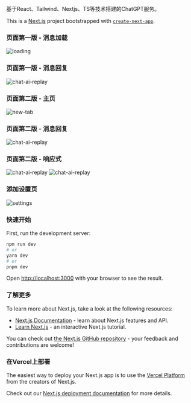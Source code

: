基于React、Tailwind、Nextjs、TS等技术搭建的ChatGPT服务。

This is a [Next.js](https://nextjs.org/) project bootstrapped with [`create-next-app`](https://github.com/vercel/next.js/tree/canary/packages/create-next-app).

### 页面第一版 - 消息加载
![loading](https://images.huangrx.cn/uploads/2023/06/06/chat-ai-loading.png)

### 页面第一版 - 消息回复
![chat-ai-replay](https://images.huangrx.cn/uploads/2023/06/06/chat-ai-replay.png)

### 页面第二版 - 主页
![new-tab](https://images.huangrx.cn/uploads/2023/06/08/1686214061197.png)

### 页面第二版 - 消息回复
![chat-ai-replay](https://images.huangrx.cn/uploads/2023/06/08/1686214263254.png)

### 页面第二版 - 响应式
![chat-ai-replay](https://images.huangrx.cn/uploads/2023/06/08/1686214300328.png)
![chat-ai-replay](https://images.huangrx.cn/uploads/2023/06/08/1686214323217.png)

### 添加设置页
![settings](https://images.huangrx.cn/uploads/2023/06/09/chat-ai-setting.png)

### 快速开始

First, run the development server:

```bash
npm run dev
# or
yarn dev
# or
pnpm dev
```

Open [http://localhost:3000](http://localhost:3000) with your browser to see the result.


### 了解更多

To learn more about Next.js, take a look at the following resources:

- [Next.js Documentation](https://nextjs.org/docs) - learn about Next.js features and API.
- [Learn Next.js](https://nextjs.org/learn) - an interactive Next.js tutorial.

You can check out [the Next.js GitHub repository](https://github.com/vercel/next.js/) - your feedback and contributions are welcome!

### 在Vercel上部署

The easiest way to deploy your Next.js app is to use the [Vercel Platform](https://vercel.com/new?utm_medium=default-template&filter=next.js&utm_source=create-next-app&utm_campaign=create-next-app-readme) from the creators of Next.js.

Check out our [Next.js deployment documentation](https://nextjs.org/docs/deployment) for more details.
